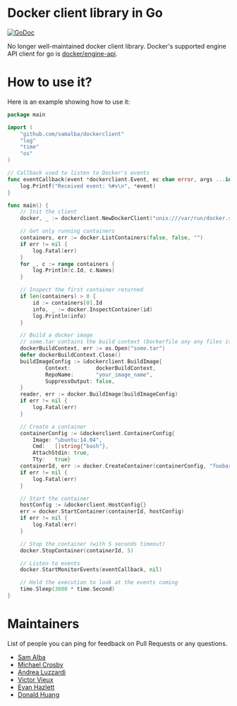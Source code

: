 Docker client library in Go
===========================
[![GoDoc](http://godoc.org/github.com/samalba/dockerclient?status.png)](http://godoc.org/github.com/samalba/dockerclient)

No longer well-maintained docker client library. Docker's supported engine
API client for go is [docker/engine-api](http://github.com/docker/engine-api).

# How to use it?

Here is an example showing how to use it:

```go
package main

import (
	"github.com/samalba/dockerclient"
	"log"
	"time"
	"os"
)

// Callback used to listen to Docker's events
func eventCallback(event *dockerclient.Event, ec chan error, args ...interface{}) {
	log.Printf("Received event: %#v\n", *event)
}

func main() {
	// Init the client
	docker, _ := dockerclient.NewDockerClient("unix:///var/run/docker.sock", nil)

	// Get only running containers
	containers, err := docker.ListContainers(false, false, "")
	if err != nil {
		log.Fatal(err)
	}
	for _, c := range containers {
		log.Println(c.Id, c.Names)
	}

	// Inspect the first container returned
	if len(containers) > 0 {
		id := containers[0].Id
		info, _ := docker.InspectContainer(id)
		log.Println(info)
	}

	// Build a docker image
	// some.tar contains the build context (Dockerfile any any files it needs to add/copy)
	dockerBuildContext, err := os.Open("some.tar")
	defer dockerBuildContext.Close()
	buildImageConfig := &dockerclient.BuildImage{
			Context:        dockerBuildContext,
			RepoName:       "your_image_name",
			SuppressOutput: false,
	}
	reader, err := docker.BuildImage(buildImageConfig)
	if err != nil {
		log.Fatal(err)
	}

	// Create a container
	containerConfig := &dockerclient.ContainerConfig{
		Image: "ubuntu:14.04",
		Cmd:   []string{"bash"},
		AttachStdin: true,
		Tty:   true}
	containerId, err := docker.CreateContainer(containerConfig, "foobar", nil)
	if err != nil {
		log.Fatal(err)
	}

	// Start the container
	hostConfig := &dockerclient.HostConfig{}
	err = docker.StartContainer(containerId, hostConfig)
	if err != nil {
		log.Fatal(err)
	}

	// Stop the container (with 5 seconds timeout)
	docker.StopContainer(containerId, 5)

	// Listen to events
	docker.StartMonitorEvents(eventCallback, nil)

	// Hold the execution to look at the events coming
	time.Sleep(3600 * time.Second)
}
```

# Maintainers

List of people you can ping for feedback on Pull Requests or any questions.

- [Sam Alba](https://github.com/samalba)
- [Michael Crosby](https://github.com/crosbymichael)
- [Andrea Luzzardi](https://github.com/aluzzardi)
- [Victor Vieux](https://github.com/vieux)
- [Evan Hazlett](https://github.com/ehazlett)
- [Donald Huang](https://github.com/donhcd)
